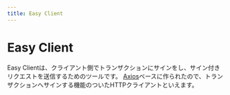 ```yaml
---
title: Easy Client
---
```


# Easy Client

Easy Clientは、クライアント側でトランザクションにサインをし、サイン付きリクエストを送信するためのツールです。
[Axios](https://github.com/axios/axios)ベースに作られたので、トランザクションへサインする機能のついたHTTPクライアントといえます。



